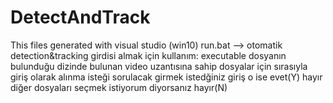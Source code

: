 # DetectAndTrack
This files generated with visual studio (win10)
run.bat --> otomatik detection&tracking girdisi almak için 
kullanım:
executable dosyanın bulunduğu dizinde bulunan video uzantısına sahip dosyalar için sırasıyla giriş olarak alınma isteği sorulacak
girmek istedğiniz giriş o ise evet(Y) hayır diğer dosyaları seçmek istiyorum diyorsanız hayır(N)
